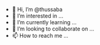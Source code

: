 - 👋 Hi, I’m @thussaba
- 👀 I’m interested in ...
- 🌱 I’m currently learning ...
- 💞️ I’m looking to collaborate on ...
- 📫 How to reach me ...

<!---
thussaba/thussaba is a ✨ special ✨ repository because its `README.md` (this file) appears on your GitHub profile.
You can click the Preview link to take a look at your changes.
--->
